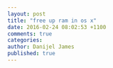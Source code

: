 ```yaml
---
layout: post
title: "free up ram in os x"
date: 2016-02-24 08:02:53 +1100
comments: true
categories: 
author: Danijel James
published: true
---
```

